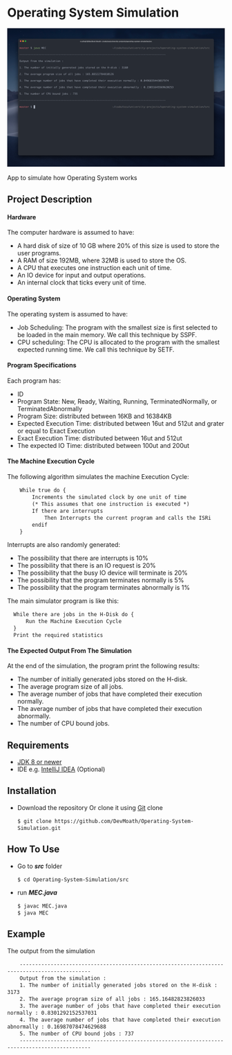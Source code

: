 # Operating System Simulation

![example](CleanShot%202565-05-13%20at%2021.16.26@2x.png)

App to simulate how Operating System works

## Project Description
#### Hardware 
The computer hardware is assumed to have:
* A hard disk of size of 10 GB where 20% of this size is used to store the user programs.
* A RAM of size 192MB, where 32MB is used to store the OS.
* A CPU that executes one instruction each unit of time.
* An IO device for input and output operations.
* An internal clock that ticks every unit of time.

#### Operating System
The operating system is assumed to have:
* Job Scheduling: The program with the smallest size is first selected to be loaded in the main memory. We call this technique by SSPF.
* CPU scheduling: The CPU is allocated to the program with the smallest expected running time. We call this technique by SETF.

#### Program Specifications
Each program has:
* ID
* Program State: New, Ready, Waiting, Running, TerminatedNormally, or TerminatedAbnormally
* Program Size: distributed between 16KB and 16384KB
* Expected Execution Time: distributed between 16ut and 512ut and grater or equal to Exact Execution
* Exact Execution Time: distributed between 16ut and 512ut
* The expected IO Time: distributed between 100ut and 200ut

#### The Machine Execution Cycle
The following algorithm simulates the machine Execution Cycle:

        While true do {
            Increments the simulated clock by one unit of time
            (* This assumes that one instruction is executed *)
            If there are interrupts
                Then Interrupts the current program and calls the ISRi
            endif
        }
        
Interrupts are also randomly generated:
* The possibility that there are interrupts is 10%
* The possibility that there is an IO request is 20%
* The possibility that the busy IO device will terminate is 20%
* The possibility that the program terminates normally is 5%
* The possibility that the program terminates abnormally is 1%

The main simulator program is like this:

      While there are jobs in the H-Disk do {
          Run the Machine Execution Cycle
      }
      Print the required statistics

#### The Expected Output From The Simulation
At the end of the simulation, the program print the following results:
* The number of initially generated jobs stored on the H-disk.
* The average program size of all jobs.
* The average number of jobs that have completed their execution normally.
* The average number of jobs that have completed their execution abnormally.
* The number of CPU bound jobs.

## Requirements
* [JDK 8 or newer](https://www.oracle.com/technetwork/java/javase/downloads/jdk8-downloads-2133151.html)
* IDE e.g. [IntelliJ IDEA](https://www.jetbrains.com/idea/) (Optional) 

## Installation
* Download the repository Or clone it using [Git](https://git-scm.com/) clone

    ```
    $ git clone https://github.com/DevMoath/Operating-System-Simulation.git
    ```    
## How To Use
* Go to ***src*** folder  
    ```
    $ cd Operating-System-Simulation/src
    ```
    
* run ***MEC.java***
    ```
    $ javac MEC.java
    $ java MEC
    ```
## Example
The output from the simulation

        ---------------------------------------------------------------------------------------------
        Output from the simulation : 
        1. The number of initially generated jobs stored on the H-disk : 3173
        2. The average program size of all jobs : 165.16482823826033
        3. The average number of jobs that have completed their execution normally : 0.8301292152537031
        4. The average number of jobs that have completed their execution abnormally : 0.16987078474629688
        5. The number of CPU bound jobs : 737
        ---------------------------------------------------------------------------------------------
